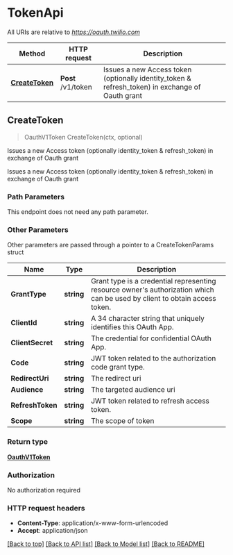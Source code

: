 # TokenApi

All URIs are relative to *https://oauth.twilio.com*

Method | HTTP request | Description
------------- | ------------- | -------------
[**CreateToken**](TokenApi.md#CreateToken) | **Post** /v1/token | Issues a new Access token (optionally identity_token &amp; refresh_token) in exchange of Oauth grant



## CreateToken

> OauthV1Token CreateToken(ctx, optional)

Issues a new Access token (optionally identity_token & refresh_token) in exchange of Oauth grant

Issues a new Access token (optionally identity_token & refresh_token) in exchange of Oauth grant

### Path Parameters

This endpoint does not need any path parameter.

### Other Parameters

Other parameters are passed through a pointer to a CreateTokenParams struct


Name | Type | Description
------------- | ------------- | -------------
**GrantType** | **string** | Grant type is a credential representing resource owner's authorization which can be used by client to obtain access token.
**ClientId** | **string** | A 34 character string that uniquely identifies this OAuth App.
**ClientSecret** | **string** | The credential for confidential OAuth App.
**Code** | **string** | JWT token related to the authorization code grant type.
**RedirectUri** | **string** | The redirect uri
**Audience** | **string** | The targeted audience uri
**RefreshToken** | **string** | JWT token related to refresh access token.
**Scope** | **string** | The scope of token

### Return type

[**OauthV1Token**](OauthV1Token.md)

### Authorization

No authorization required

### HTTP request headers

- **Content-Type**: application/x-www-form-urlencoded
- **Accept**: application/json

[[Back to top]](#) [[Back to API list]](../README.md#documentation-for-api-endpoints)
[[Back to Model list]](../README.md#documentation-for-models)
[[Back to README]](../README.md)

